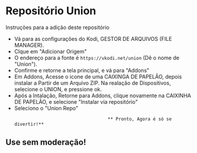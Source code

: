 # Repositório Union

Instruções para a adição deste repositório


<p align="left">
  <ul>
    <li>Vá para as configurações do Kodi, GESTOR DE ARQUIVOS (FILE MANAGER).</li>
    <li>Clque em "Adicionar Origem"</li>
    <li>O endereço para a fonte é <code>https://vkodi.net/union</code> (Dê o nome de "Union").</li>
    <li>Confirme e retorne a tela principal, e vá para "Addons"</li>
    <li>Em Addons, Acesse o icone de uma CAIXINGA DE PAPELÂO, depois instalar a Partir de um Arquivo ZIP. Na realação de Dispositivos, selecione o UNION, e pressione ok</a>.</li>
    <li>Após a Intalação, Retorne para Addons, clique novamente na CAIXINHA DE PAPELÃO, e selecione "Instalar via repositório"</li>
    <li>Seleciono o "Union Repo"</li>
    
                                       ** Pronto, Agora é só se divertir!**
  </ul>
</p>

## Use sem moderação!